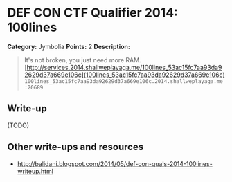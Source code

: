 # DEF CON CTF Qualifier 2014: 100lines

**Category:** Jymbolia
**Points:** 2
**Description:**

> It's not broken, you just need more RAM.
> [http://services.2014.shallweplayaga.me/100lines_53ac15fc7aa93da92629d37a669e106c](100lines_53ac15fc7aa93da92629d37a669e106c)
> `100lines_53ac15fc7aa93da92629d37a669e106c.2014.shallweplayaga.me:20689 `

## Write-up

(TODO)

## Other write-ups and resources

* <http://balidani.blogspot.com/2014/05/def-con-quals-2014-100lines-writeup.html>
